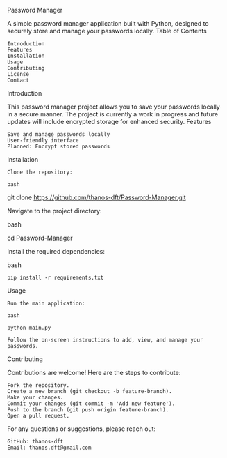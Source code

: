 Password Manager

A simple password manager application built with Python, designed to securely store and manage your passwords locally.
Table of Contents

    Introduction
    Features
    Installation
    Usage
    Contributing
    License
    Contact

Introduction

This password manager project allows you to save your passwords locally in a secure manner. The project is currently a work in progress and future updates will include encrypted storage for enhanced security.
Features

    Save and manage passwords locally
    User-friendly interface
    Planned: Encrypt stored passwords

Installation

    Clone the repository:

    bash

git clone https://github.com/thanos-dft/Password-Manager.git

Navigate to the project directory:

bash

cd Password-Manager

Install the required dependencies:

bash

    pip install -r requirements.txt

Usage

    Run the main application:

    bash

    python main.py

    Follow the on-screen instructions to add, view, and manage your passwords.

Contributing

Contributions are welcome! Here are the steps to contribute:

    Fork the repository.
    Create a new branch (git checkout -b feature-branch).
    Make your changes.
    Commit your changes (git commit -m 'Add new feature').
    Push to the branch (git push origin feature-branch).
    Open a pull request.


For any questions or suggestions, please reach out:

    GitHub: thanos-dft
    Email: thanos.dft@gmail.com
